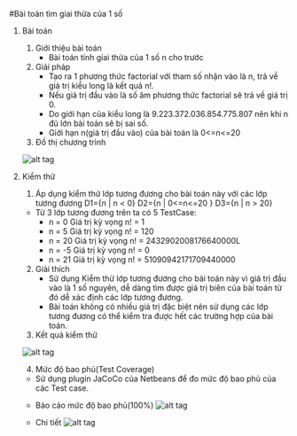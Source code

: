 #Bài toán tìm giai thừa của 1 số

1. Bài toán
	1. Giới thiệu bài toán
		- Bài toán tính giai thừa của 1 số n cho trước
	2. Giải pháp
		- Tạo ra 1 phương thức factorial với tham số nhận vào là n, trả về giá trị kiểu long là kết quả n!.
		- Nếu giá trị đầu vào là số âm phương thức factorial sẽ trả về giá trị 0.
		- Do giới hạn của kiểu long là 9.223.372.036.854.775.807 nên khi n đủ lớn bài toán sẽ bị sai số.
		- Giới hạn n(giá trị đầu vào) của bài toán là 0<=n<=20		
	3. Đồ thị chương trình
	
	![alt tag](https://github.com/longdt03/int3117-2016/blob/master/DangThanhLong/BT1/FlowChart.png)
	
2. Kiểm thử
	1. Áp dụng kiểm thử lớp tương đương cho bài toán này với các lớp tương đương
	D1={n | n < 0}
	D2={n | 0<=n<=20 }
	D3={n | n > 20}

	 - Từ 3 lớp tương đương trên ta có 5 TestCase:
		+ n = 0 Giá trị kỳ vọng n! = 1
		+ n = 5 Giá trị kỳ vọng n! = 120
		+ n = 20 Giá trị kỳ vọng n! = 2432902008176640000L
		+ n = -5 Giá trị kỳ vọng n! = 0
		+ n = 21 Giá trị kỳ vọng n! = 51090942171709440000
	2. Giải thích
		- Sử dụng Kiểm thử lớp tương đương cho bài toán này vì giá trị đầu vào là 1 số nguyên, dễ dàng tìm được giá trị biên của bài toán từ đó dễ xác định các lớp tương đương.
		- Bài toán không có nhiều giá trị đặc biệt nên sử dụng các lớp tương đương có thể kiểm tra được hết các trường hợp của bài toán.
	3. Kết quả kiểm thử
	
	![alt tag](https://github.com/longdt03/int3117-2016/blob/master/DangThanhLong/BT1/TestResult.PNG)
	
	4. Mức độ bao phủ(Test Coverage)
	- Sử dụng plugin JaCoCo của Netbeans để đo mức độ bao phủ của các Test case.
	
	+ Báo cáo mức độ bao phủ(100%)
	![alt tag](https://github.com/longdt03/int3117-2016/blob/master/DangThanhLong/BT1/TestCoverage_Summary.PNG)
	
	+ Chi tiết
	![alt tag](https://github.com/longdt03/int3117-2016/blob/master/DangThanhLong/BT1/TestCoverage_Detail.PNG)